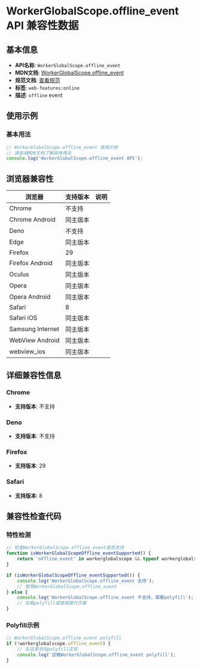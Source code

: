 # WorkerGlobalScope.offline_event API 兼容性数据

## 基本信息

- **API名称**: `WorkerGlobalScope.offline_event`
- **MDN文档**: [WorkerGlobalScope.offline_event](https://developer.mozilla.org/docs/Web/API/WorkerGlobalScope/offline_event)
- **规范文档**: [查看规范](https://html.spec.whatwg.org/multipage/workers.html#handler-workerglobalscope-onoffline)
- **标签**: `web-features:online`
- **描述**: `offline` event

## 使用示例

### 基本用法

```javascript
// WorkerGlobalScope.offline_event 使用示例
// 请查阅MDN文档了解具体用法
console.log('WorkerGlobalScope.offline_event API');
```

## 浏览器兼容性

| 浏览器 | 支持版本 | 说明 |
|--------|----------|------|
| Chrome | 不支持 |  |
| Chrome Android | 同主版本 |  |
| Deno | 不支持 |  |
| Edge | 同主版本 |  |
| Firefox | 29 |  |
| Firefox Android | 同主版本 |  |
| Oculus | 同主版本 |  |
| Opera | 同主版本 |  |
| Opera Android | 同主版本 |  |
| Safari | 8 |  |
| Safari iOS | 同主版本 |  |
| Samsung Internet | 同主版本 |  |
| WebView Android | 同主版本 |  |
| webview_ios | 同主版本 |  |

## 详细兼容性信息

### Chrome

- **支持版本**: 不支持

### Deno

- **支持版本**: 不支持

### Firefox

- **支持版本**: 29

### Safari

- **支持版本**: 8

## 兼容性检查代码

### 特性检测

```javascript
// 检查WorkerGlobalScope.offline_event是否支持
function isWorkerGlobalScopeOffline_eventSupported() {
    return 'offline_event' in workerglobalscope && typeof workerglobalscope.offline_event === 'function';
}

if (isWorkerGlobalScopeOffline_eventSupported()) {
    console.log('WorkerGlobalScope.offline_event 支持');
    // 使用WorkerGlobalScope.offline_event
} else {
    console.log('WorkerGlobalScope.offline_event 不支持，需要polyfill');
    // 加载polyfill或使用替代方案
}
```

### Polyfill示例

```javascript
// WorkerGlobalScope.offline_event polyfill
if (!workerglobalscope.offline_event) {
    // 在这里添加polyfill实现
    console.log('加载WorkerGlobalScope.offline_event polyfill');
}
```

